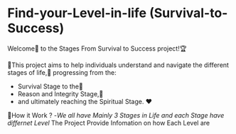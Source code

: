 # Find-your-Level-in-life (Survival-to-Success)

Welcome🎉 to the Stages From Survival to Success project!🏆

📌This project aims to help individuals understand and navigate the different stages of life,💖 
progressing from the:
- Survival Stage to the🌱
- Reason and Integrity Stage,🧠
- and ultimately reaching the Spiritual Stage. ❤️

📌How it Work ?
-_We all have Mainly 3 Stages in Life and each Stage have differnet Level_
The Project Provide Infomation on how Each Level are
